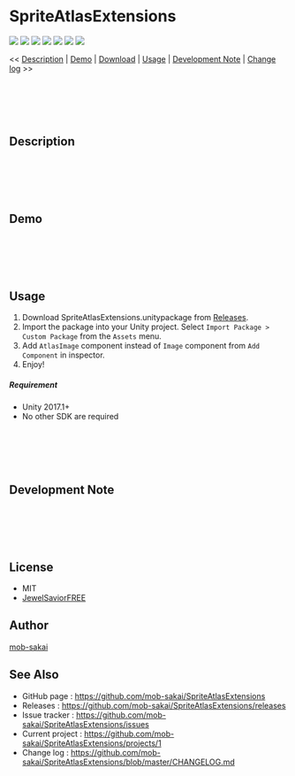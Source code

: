 SpriteAtlasExtensions
===

[![](https://img.shields.io/github/release/mob-sakai/SpriteAtlasExtensions.svg?label=latest%20version)](https://github.com/mob-sakai/SpriteAtlasExtensions/release)
[![](https://img.shields.io/github/release-date/mob-sakai/SpriteAtlasExtensions.svg)](https://github.com/mob-sakai/SpriteAtlasExtensions/releases)
![](https://img.shields.io/badge/requirement-Unity%202017.1%2B-green.svg)
[![](https://img.shields.io/github/license/mob-sakai/SpriteAtlasExtensions.svg)](https://github.com/mob-sakai/SpriteAtlasExtensions/blob/master/LICENSE.txt)
[![](https://img.shields.io/github/last-commit/mob-sakai/SpriteAtlasExtensions/develop.svg?label=last%20commit)](https://github.com/mob-sakai/SpriteAtlasExtensions/commits/develop)
[![](https://img.shields.io/github/issues/mob-sakai/SpriteAtlasExtensions.svg)](https://github.com/mob-sakai/SpriteAtlasExtensions/issues)
[![](https://img.shields.io/github/commits-since/mob-sakai/SpriteAtlasExtensions/latest.svg)](https://github.com/mob-sakai/SpriteAtlasExtensions/compare/master...develop)


<< [Description](#Description) | [Demo](#demo) | [Download](https://github.com/mob-sakai/SpriteAtlasExtensions/releases) | [Usage](#usage) | [Development Note](#development-note) | [Change log](https://github.com/mob-sakai/SpriteAtlasExtensions/blob/develop/CHANGELOG.md) >>



<br><br><br><br>
## Description



<br><br><br><br>
## Demo



<br><br><br><br>
## Usage

1. Download SpriteAtlasExtensions.unitypackage from [Releases](https://github.com/mob-sakai/SpriteAtlasExtensions/releases).
1. Import the package into your Unity project. Select `Import Package > Custom Package` from the `Assets` menu.
1. Add `AtlasImage` component instead of `Image` component from `Add Component` in inspector.
1. Enjoy!


##### Requirement

* Unity 2017.1+
* No other SDK are required



<br><br><br><br>
## Development Note



<br><br><br><br>
## License

* MIT
* [JewelSaviorFREE](http://www.jewel-s.jp/)



## Author

[mob-sakai](https://github.com/mob-sakai)



## See Also

* GitHub page : https://github.com/mob-sakai/SpriteAtlasExtensions
* Releases : https://github.com/mob-sakai/SpriteAtlasExtensions/releases
* Issue tracker : https://github.com/mob-sakai/SpriteAtlasExtensions/issues
* Current project : https://github.com/mob-sakai/SpriteAtlasExtensions/projects/1
* Change log : https://github.com/mob-sakai/SpriteAtlasExtensions/blob/master/CHANGELOG.md
